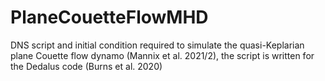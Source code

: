 # PlaneCouetteFlowMHD
DNS script and initial condition required to simulate the quasi-Keplarian plane Couette flow dynamo (Mannix et al. 2021/2), the script is written for the Dedalus code (Burns et al. 2020) 
